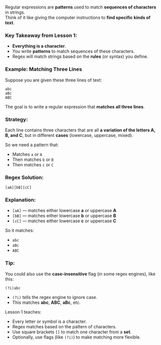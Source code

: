 Regular expressions are **patterns** used to match **sequences of characters** in strings.  
Think of it like giving the computer instructions to **find specific kinds of text**.

### Key Takeaway from Lesson 1:
- **Everything is a character**.
- You write **patterns** to match sequences of these characters.
- Regex will match strings based on the **rules** (or syntax) you define.

### Example: Matching Three Lines

Suppose you are given these three lines of text:

```
abc
aBc
ABC
```

The goal is to write a regular expression that **matches all three lines**.



### Strategy:

Each line contains three characters that are all **a variation of the letters A, B, and C**, but in different **cases** (lowercase, uppercase, mixed).

So we need a pattern that:
- Matches `a` or `A`
- Then matches `b` or `B`
- Then matches `c` or `C`



### Regex Solution:

```regex
[aA][bB][cC]
```


### Explanation:

- `[aA]` — matches either lowercase **a** or uppercase **A**
- `[bB]` — matches either lowercase **b** or uppercase **B**
- `[cC]` — matches either lowercase **c** or uppercase **C**

So it matches:
- `abc`
- `aBc`
- `ABC`


### Tip:
You could also use the **case-insensitive** flag (in some regex engines), like this:

```regex
(?i)abc
```

- `(?i)` tells the regex engine to ignore case.
- This matches **abc**, **ABC**, **aBc**, etc.

Lesson 1 teaches:
- Every letter or symbol is a character.
- Regex matches based on the pattern of characters.
- Use square brackets `[]` to match one character from a **set**.
- Optionally, use flags (like `(?i)`) to make matching more flexible.

